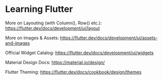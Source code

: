 # Learning Flutter
More on Layouting (with Column(), Row() etc.): https://flutter.dev/docs/development/ui/layout

More on Images & Assets: https://flutter.dev/docs/development/ui/assets-and-images

Official Widget Catalog: https://flutter.dev/docs/development/ui/widgets

Material Design Docs: https://material.io/design/

Flutter Theming: https://flutter.dev/docs/cookbook/design/themes
